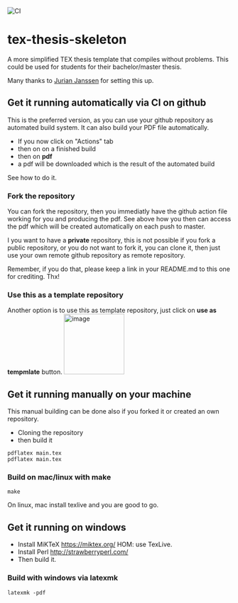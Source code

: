 ![CI](https://github.com/sebivenlo/tex-thesis-skeleton/workflows/CI/badge.svg)

# tex-thesis-skeleton
A more simplified TEX thesis template that compiles without problems. This could be used for students for their bachelor/master thesis. 

Many thanks to [Jurian Janssen](https://github.com/Woeler) for setting this up. 

## Get it running automatically via CI on github

This is the preferred version, as you can use your github repository as automated build system. It can also build your PDF file automatically.

- If you now click on "Actions" tab
- then on on a finished build
- then on **pdf**
- a pdf will be downloaded which is the result of the automated build

See how to do it. 

### Fork the repository

You can fork the repository, then you immediatly have the github action file working for you and producing the pdf. See above how you then can access the pdf which will be created automatically on each push to master. 

I you want to have a **private** repository, this is not possible if you fork a public repository, or you do not want to fork it, you can clone it, then just use your own remote github repository as remote repository. 

Remember, if you do that, please keep a link in your README.md to this one for crediting. Thx!

### Use this as a template repository

Another option is to use this as template repository, just click on **use as tempmlate** button.
<img width="136" alt="image" src="https://user-images.githubusercontent.com/764295/78676875-54943900-78e7-11ea-9e5d-a23cab84ef24.png">


## Get it running manually on your machine

This manual building can be done also if you forked it or created an own repository. 

- Cloning the repository
- then build it 

```
pdflatex main.tex
pdflatex main.tex
```

### Build on mac/linux with make
```
make
```
On linux, mac install texlive and you are good to go.

## Get it running on windows
- Install MiKTeX    https://miktex.org/ HOM: use TexLive.
- Install Perl      http://strawberryperl.com/ 
- Then build it. 

### Build with windows via latexmk
```
latexmk -pdf
```


